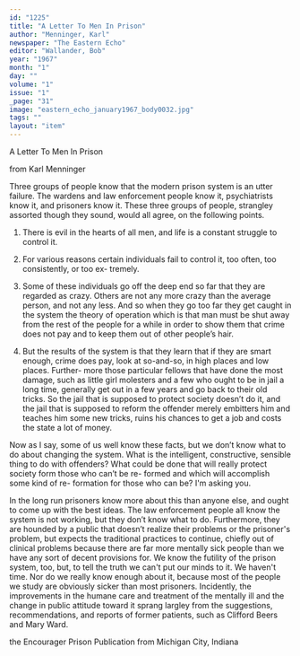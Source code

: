 ```yaml
---
id: "1225"
title: "A Letter To Men In Prison"
author: "Menninger, Karl"
newspaper: "The Eastern Echo"
editor: "Wallander, Bob"
year: "1967"
month: "1"
day: ""
volume: "1"
issue: "1"
_page: "31"
image: "eastern_echo_january1967_body0032.jpg"
tags: ""
layout: "item"
---
```

A Letter To Men In Prison

from Karl Menninger

Three groups of people know that the modern
prison system is an utter failure. The wardens and
law enforcement people know it, psychiatrists know
it, and prisoners know it. These three groups of
people, strangley assorted though they sound, would
all agree, on the following points.

1. There is evil in the hearts of all men, and life
is a constant struggle to control it.

2. For various reasons certain individuals fail to
control it, too often, too consistently, or too ex-
tremely.

3. Some of these individuals go off the deep end
so far that they are regarded as crazy. Others are
not any more crazy than the average person, and not
any less. And so when they go too far they get
caught in the system the theory of operation which
is that man must be shut away from the rest of the
people for a while in order to show them that crime
does not pay and to keep them out of other
people’s hair.

4. But the results of the system is that they learn
that if they are smart enough, crime does pay, look
at so-and-so, in high places and low places. Further-
more those particular fellows that have done the
most damage, such as little girl molesters and a few
who ought to be in jail a long time, generally get out
in a few years and go back to their old tricks. So the
jail that is supposed to protect society doesn’t do it,
and the jail that is supposed to reform the offender
merely embitters him and teaches him some new
tricks, ruins his chances to get a job and costs the
state a lot of money.

Now as I say, some of us well know these facts,
but we don’t know what to do about changing the
system. What is the intelligent, constructive, sensible
thing to do with offenders? What could be done that
will really protect society form those who can’t be re-
formed and which will accomplish some kind of re-
formation for those who can be? I'm asking you.

In the long run prisoners know more about this
than anyone else, and ought to come up with the best
ideas. The law enforcement people all know the
system is not working, but they don’t know what to
do. Furthermore, they are hounded by a public that
doesn’t realize their problems or the prisoner's
problem, but expects the traditional practices to
continue, chiefly out of clinical problems because
there are far more mentally sick people than we
have any sort of decent provisions for. We know the
futility of the prison system, too, but, to tell the truth
we can't put our minds to it. We haven't time. Nor
do we really know enough about it, because most of
the people we study are obviously sicker than most
prisoners. Incidently, the improvements in the
humane care and treatment of the mentally ill and
the change in public attitude toward it sprang largley
from the suggestions, recommendations, and reports
of former patients, such as Clifford Beers and
Mary Ward.

the Encourager
Prison Publication from Michigan City, Indiana
